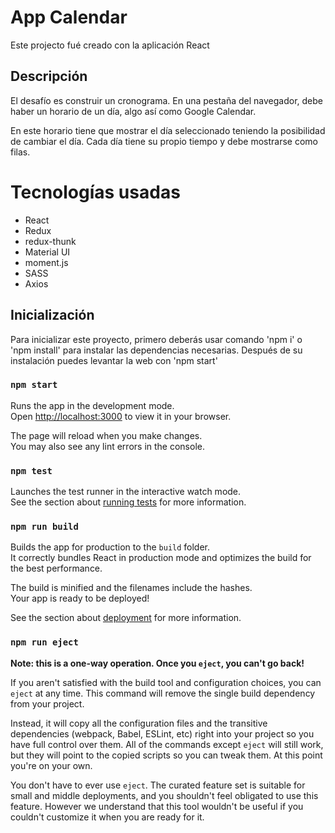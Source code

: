 # App Calendar

Este projecto fué creado con la aplicación React

## Descripción

El desafío es construir un cronograma. En una pestaña del navegador, debe haber un horario de un día, algo así como Google Calendar.

En este horario tiene que mostrar el día seleccionado teniendo la posibilidad de cambiar el día. Cada día tiene su propio tiempo y debe mostrarse como filas.

# Tecnologías usadas

- React
- Redux
- redux-thunk
- Material UI
- moment.js
- SASS
- Axios

## Inicialización

Para inicializar este proyecto, primero deberás usar comando 'npm i' o 'npm install' para instalar las dependencias necesarias. Después de su instalación puedes levantar la web con 'npm start'

### `npm start`

Runs the app in the development mode.\
Open [http://localhost:3000](http://localhost:3000) to view it in your browser.

The page will reload when you make changes.\
You may also see any lint errors in the console.

### `npm test`

Launches the test runner in the interactive watch mode.\
See the section about [running tests](https://facebook.github.io/create-react-app/docs/running-tests) for more information.

### `npm run build`

Builds the app for production to the `build` folder.\
It correctly bundles React in production mode and optimizes the build for the best performance.

The build is minified and the filenames include the hashes.\
Your app is ready to be deployed!

See the section about [deployment](https://facebook.github.io/create-react-app/docs/deployment) for more information.

### `npm run eject`

**Note: this is a one-way operation. Once you `eject`, you can't go back!**

If you aren't satisfied with the build tool and configuration choices, you can `eject` at any time. This command will remove the single build dependency from your project.

Instead, it will copy all the configuration files and the transitive dependencies (webpack, Babel, ESLint, etc) right into your project so you have full control over them. All of the commands except `eject` will still work, but they will point to the copied scripts so you can tweak them. At this point you're on your own.

You don't have to ever use `eject`. The curated feature set is suitable for small and middle deployments, and you shouldn't feel obligated to use this feature. However we understand that this tool wouldn't be useful if you couldn't customize it when you are ready for it.
